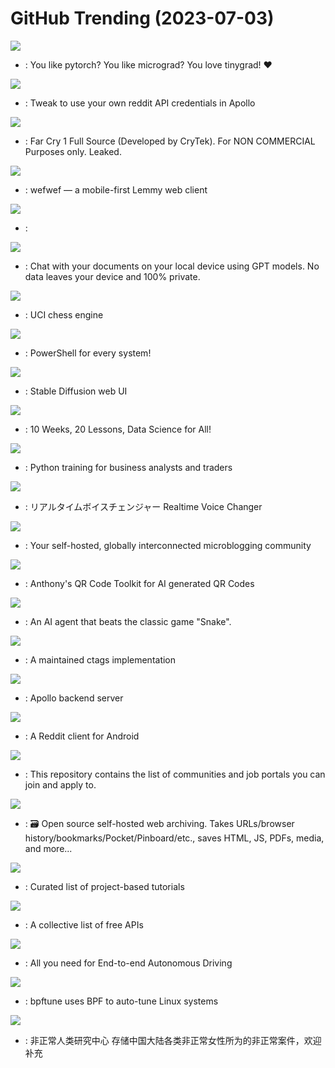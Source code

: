# GitHub Trending (2023-07-03)

![](https://img.shields.io/badge/Python-New%20258-green?style=flat-square&logo=appveyor)
- [](https://github.comundefined): You like pytorch? You like micrograd? You love tinygrad! ❤️

![](https://img.shields.io/badge/Objective-C-New%20426-green?style=flat-square&logo=appveyor)
- [](https://github.comundefined): Tweak to use your own reddit API credentials in Apollo

![](https://img.shields.io/badge/C%2B%2B-New%2063-green?style=flat-square&logo=appveyor)
- [](https://github.comundefined): Far Cry 1 Full Source (Developed by CryTek). For NON COMMERCIAL Purposes only. Leaked.

![](https://img.shields.io/badge/TypeScript-New%20160-green?style=flat-square&logo=appveyor)
- [](https://github.comundefined): wefwef — a mobile-first Lemmy web client

![](https://img.shields.io/badge/JavaScript-New%2074-green?style=flat-square&logo=appveyor)
- [](https://github.comundefined): 

![](https://img.shields.io/badge/Python-New%20152-green?style=flat-square&logo=appveyor)
- [](https://github.comundefined): Chat with your documents on your local device using GPT models. No data leaves your device and 100% private.

![](https://img.shields.io/badge/C%2B%2B-New%2011-green?style=flat-square&logo=appveyor)
- [](https://github.comundefined): UCI chess engine

![](https://img.shields.io/badge/C%23-New%20146-green?style=flat-square&logo=appveyor)
- [](https://github.comundefined): PowerShell for every system!

![](https://img.shields.io/badge/Python-New%20277-green?style=flat-square&logo=appveyor)
- [](https://github.comundefined): Stable Diffusion web UI

![](https://img.shields.io/badge/Jupyter%20Notebook-New%20367-green?style=flat-square&logo=appveyor)
- [](https://github.comundefined): 10 Weeks, 20 Lessons, Data Science for All!

![](https://img.shields.io/badge/Jupyter%20Notebook-New%2074-green?style=flat-square&logo=appveyor)
- [](https://github.comundefined): Python training for business analysts and traders

![](https://img.shields.io/badge/Python-New%20264-green?style=flat-square&logo=appveyor)
- [](https://github.comundefined): リアルタイムボイスチェンジャー Realtime Voice Changer

![](https://img.shields.io/badge/Ruby-New%2070-green?style=flat-square&logo=appveyor)
- [](https://github.comundefined): Your self-hosted, globally interconnected microblogging community

![](https://img.shields.io/badge/Vue-New%2043-green?style=flat-square&logo=appveyor)
- [](https://github.comundefined): Anthony's QR Code Toolkit for AI generated QR Codes

![](https://img.shields.io/badge/Python-New%2045-green?style=flat-square&logo=appveyor)
- [](https://github.comundefined): An AI agent that beats the classic game "Snake".

![](https://img.shields.io/badge/C-New%2073-green?style=flat-square&logo=appveyor)
- [](https://github.comundefined): A maintained ctags implementation

![](https://img.shields.io/badge/Go-New%2052-green?style=flat-square&logo=appveyor)
- [](https://github.comundefined): Apollo backend server

![](https://img.shields.io/badge/Java-New%2059-green?style=flat-square&logo=appveyor)
- [](https://github.comundefined): A Reddit client for Android

![](https://img.shields.io/badge/none-New%20188-green?style=flat-square&logo=appveyor)
- [](https://github.comundefined): This repository contains the list of communities and job portals you can join and apply to.

![](https://img.shields.io/badge/Python-New%2025-green?style=flat-square&logo=appveyor)
- [](https://github.comundefined): 🗃 Open source self-hosted web archiving. Takes URLs/browser history/bookmarks/Pocket/Pinboard/etc., saves HTML, JS, PDFs, media, and more...

![](https://img.shields.io/badge/none-New%20265-green?style=flat-square&logo=appveyor)
- [](https://github.comundefined): Curated list of project-based tutorials

![](https://img.shields.io/badge/Python-New%20262-green?style=flat-square&logo=appveyor)
- [](https://github.comundefined): A collective list of free APIs

![](https://img.shields.io/badge/none-New%2059-green?style=flat-square&logo=appveyor)
- [](https://github.comundefined): All you need for End-to-end Autonomous Driving

![](https://img.shields.io/badge/C-New%2051-green?style=flat-square&logo=appveyor)
- [](https://github.comundefined): bpftune uses BPF to auto-tune Linux systems

![](https://img.shields.io/badge/none-New%2065-green?style=flat-square&logo=appveyor)
- [](https://github.comundefined): 非正常人类研究中心 存储中国大陆各类非正常女性所为的非正常案件，欢迎补充

